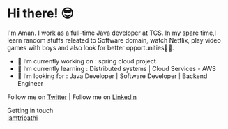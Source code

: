 # Hi there! 😎
I'm Aman. I work as a full-time Java developer at TCS. In my spare time,I learn random stuffs releated to Software domain, watch Netflix, play video games with boys and also look for better opportunities😶‍🌫️.

- 🔭 I’m currently working on : spring cloud project
- 🌱 I’m currently learning : Distributed systems | Cloud Services - AWS
- 👯 I’m looking for : Java Developer | Software Developer | Backend Engineer

Follow me on [Twitter](https://x.com/Iamtripathi25)  |  Follow me on [LinkedIn](https://www.linkedin.com/in/aman-tripathi-6ba35a191/) 

Getting in touch <br>
[iamtripathi](https://tripathiaman2511.github.io/portfolio/)






